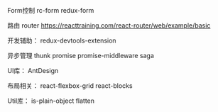Form控制
rc-form
redux-form

路由
router
https://reacttraining.com/react-router/web/example/basic

开发辅助：
redux-devtools-extension

异步管理
thunk
promise
promise-middleware
saga

UI库：
AntDesign

布局相关：
react-flexbox-grid
react-blocks

Util库：
is-plain-object
flatten


